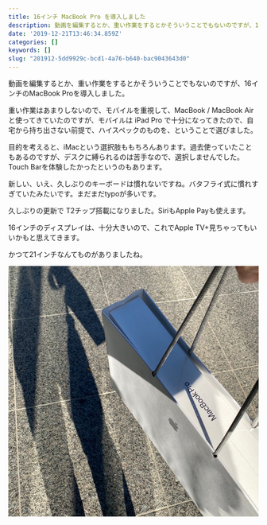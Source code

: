 ```yaml
---
title: 16インチ MacBook Pro を導入しました
description: 動画を編集するとか、重い作業をするとかそういうことでもないのですが、16インチのMacBook Proを導入しました。
date: '2019-12-21T13:46:34.859Z'
categories: []
keywords: []
slug: "201912-5dd9929c-bcd1-4a76-b640-bac9043643d0"
---
```

動画を編集するとか、重い作業をするとかそういうことでもないのですが、16インチのMacBook Proを導入しました。

重い作業はあまりしないので、モバイルを重視して、MacBook / MacBook Air と使ってきていたのですが、モバイルは iPad Pro で十分になってきたので、自宅から持ち出さない前提で、ハイスペックのものを、ということで選びました。

目的を考えると、iMacという選択肢ももちろんあります。過去使っていたこともあるのですが、デスクに縛られるのは苦手なので、選択しませんでした。Touch Barを体験したかったというのもあります。

新しい、いえ、久しぶりのキーボードは慣れないですね。バタフライ式に慣れすぎていたみたいです。まだまだtypoが多いです。

久しぶりの更新で T2チップ搭載になりました。SiriもApple Payも使えます。

16インチのディスプレイは、十分大きいので、これでApple TV+見ちゃってもいいかもと思えてきます。

かつて21インチなんてものがありましたね。

![](1__nL7Pin65CpU9tdHBA90XXA.jpeg)